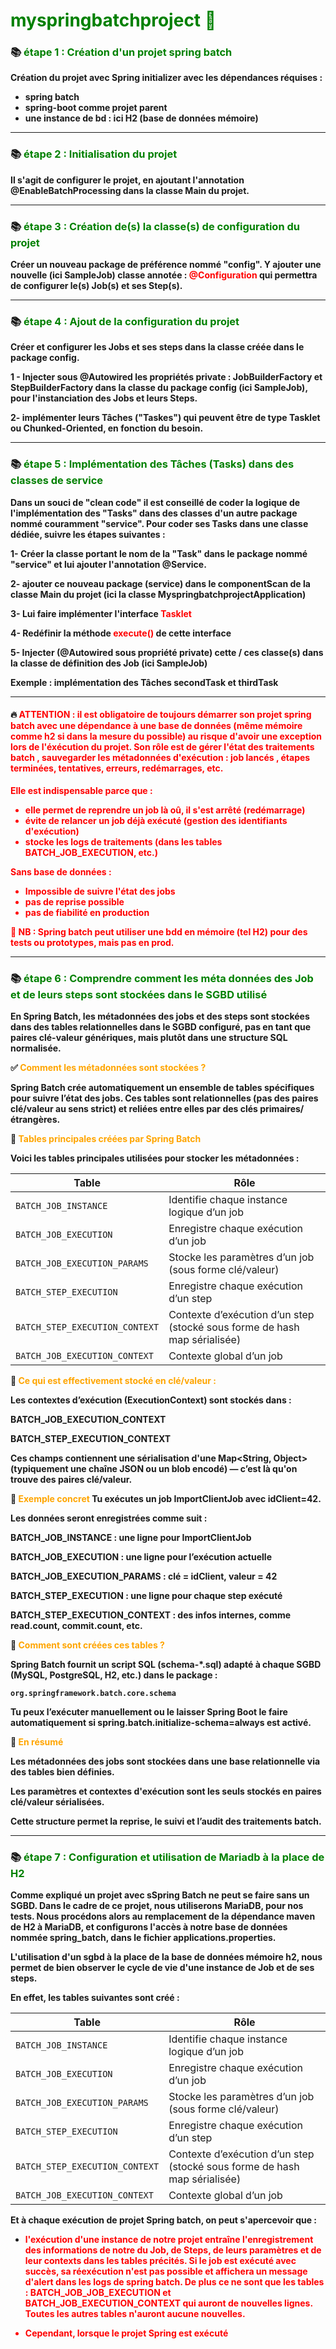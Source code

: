 # <font color=green> myspringbatchproject 🎯 </font>


### 📚 <font color=green> étape 1 : Création d'un projet spring batch </font>
<B>
Création du projet avec Spring initializer 
avec les dépendances réquises : 

- spring batch 
- spring-boot comme projet parent 
- une instance de bd : ici H2 (base de données mémoire)

----

### 📚 <font color=green> étape 2 : Initialisation du projet </font>

Il s'agit de configurer le projet, en ajoutant l'annotation @EnableBatchProcessing
dans la classe Main du projet. 

----

### 📚 <font color=green> étape 3 : Création de(s) la classe(s) de configuration du projet</font>

Créer un nouveau package de préférence nommé "config". 
Y ajouter une nouvelle (ici SampleJob) classe annotée : <font color=red> @Configuration</font>
qui permettra de configurer le(s) Job(s) et ses Step(s).

---

### 📚 <font color=green> étape 4 : Ajout de la configuration du projet</font>

Créer et configurer les Jobs et ses steps dans la classe créée dans le package config.

1 - Injecter sous @Autowired les propriétés private : JobBuilderFactory et StepBuilderFactory dans 
la classe du package config (ici SampleJob), pour l'instanciation des Jobs et leurs Steps.

2- implémenter leurs Tâches ("Taskes") qui peuvent être de type Tasklet ou Chunked-Oriented, en fonction du besoin.

---

### 📚 <font color=green> étape 5 : Implémentation des Tâches (Tasks) dans des classes de service </font>

Dans un souci de "clean code" il est conseillé de coder la logique de l'implémentation des "Tasks" dans des classes
d'un autre package nommé couramment "service".
Pour coder ses Tasks dans une classe dédiée, suivre les étapes suivantes : 

1- Créer la classe portant le nom de la "Task" dans le package nommé "service" et lui ajouter l'annotation @Service.

2- ajouter ce nouveau package (service) dans le componentScan de la classe Main du projet (ici la classe MyspringbatchprojectApplication)

3- Lui faire implémenter l'interface <font color=red> Tasklet </font>

4- Redéfinir la méthode <font color=red> execute() </font> de cette interface  

5- Injecter (@Autowired sous propriété private) cette / ces classe(s) dans la classe de définition des Job (ici SampleJob)

<b> Exemple : implémentation des Tâches secondTask et thirdTask

---

#### 🔥 <font color=red> ATTENTION : il est obligatoire de toujours démarrer son projet spring batch avec une dépendance à une base de données (même mémoire comme h2 si dans la mesure du possible) au risque d'avoir une exception lors de l'éxécution du projet. Son rôle est de gérer l'état des traitements batch , sauvegarder les métadonnées d'exécution : job lancés , étapes terminées, tentatives, erreurs, redémarrages, etc.
Elle est indispensable parce que : 
- elle permet de reprendre un job là oû, il s'est arrêté (redémarrage) 
- évite de relancer un job déjà exécuté (gestion des identifiants d'exécution)  
- stocke les logs de traitements (dans les tables BATCH_JOB_EXECUTION, etc.)

Sans base de données : 

- Impossible de suivre l'état des jobs 
- pas de reprise possible 
- pas de fiabilité en production

🛑 NB : Spring batch peut utiliser une bdd en mémoire (tel H2) pour des tests ou prototypes, mais pas en prod.
</font>

---

### 📚 <font color=green> étape 6 : Comprendre comment les méta données des Job et de leurs steps sont stockées dans le SGBD utilisé </font>

En Spring Batch, les métadonnées des jobs et des steps sont stockées dans des tables relationnelles dans le SGBD configuré, pas en tant que paires clé-valeur génériques, mais plutôt dans une structure SQL normalisée.

✅ <font color=orange> Comment les métadonnées sont stockées ? </font>

Spring Batch crée automatiquement un ensemble de tables spécifiques pour suivre l’état des jobs. Ces tables sont relationnelles (pas des paires clé/valeur au sens strict) et reliées entre elles par des clés primaires/étrangères.

📂 <font color=orange >Tables principales créées par Spring Batch </font>

Voici les tables principales utilisées pour stocker les métadonnées :

| Table                          | Rôle                                                                      |
|--------------------------------|---------------------------------------------------------------------------|
| `BATCH_JOB_INSTANCE`           | Identifie chaque instance logique d’un job                                |
| `BATCH_JOB_EXECUTION`          | Enregistre chaque exécution d’un job                                      |
| `BATCH_JOB_EXECUTION_PARAMS`   | Stocke les paramètres d’un job (sous forme clé/valeur)                    |
| `BATCH_STEP_EXECUTION`         | Enregistre chaque exécution d’un step                                     |
| `BATCH_STEP_EXECUTION_CONTEXT` | Contexte d’exécution d’un step (stocké sous forme de hash map sérialisée) |
| `BATCH_JOB_EXECUTION_CONTEXT`  | Contexte global d’un job                                                  |


🔑 <font color=orange> Ce qui est effectivement stocké en clé/valeur : </font>

Les contextes d’exécution (ExecutionContext) sont stockés dans :

BATCH_JOB_EXECUTION_CONTEXT

BATCH_STEP_EXECUTION_CONTEXT

Ces champs contiennent une sérialisation d'une Map<String, Object> (typiquement une chaîne JSON ou un blob encodé) — c’est là qu'on trouve des paires clé/valeur.

🧠 <font color=orange>Exemple concret</font>
Tu exécutes un job ImportClientJob avec idClient=42.

Les données seront enregistrées comme suit :

BATCH_JOB_INSTANCE : une ligne pour ImportClientJob

BATCH_JOB_EXECUTION : une ligne pour l’exécution actuelle

BATCH_JOB_EXECUTION_PARAMS : clé = idClient, valeur = 42

BATCH_STEP_EXECUTION : une ligne pour chaque step exécuté

BATCH_STEP_EXECUTION_CONTEXT : des infos internes, comme read.count, commit.count, etc.

🧪 <font color=orange>Comment sont créées ces tables ?</font>

Spring Batch fournit un script SQL (schema-*.sql) adapté à chaque SGBD (MySQL, PostgreSQL, H2, etc.) dans le package :

    org.springframework.batch.core.schema

Tu peux l’exécuter manuellement ou le laisser Spring Boot le faire automatiquement si spring.batch.initialize-schema=always est activé.

📌 <font color=orange>En résumé</font>

Les métadonnées des jobs sont stockées dans une base relationnelle via des tables bien définies.

Les paramètres et contextes d'exécution sont les seuls stockés en paires clé/valeur sérialisées.

Cette structure permet la reprise, le suivi et l’audit des traitements batch.

---

### 📚 <font color=green> étape 7 : Configuration et utilisation de Mariadb à la place de H2</font>

Comme expliqué un projet avec sSpring Batch ne peut se faire sans un SGBD. 
Dans le cadre de ce projet, nous utiliserons MariaDB, pour nos tests. 
Nous procédons alors au remplacement de la dépendance maven de H2 à MariaDB, et configurons l'accès à notre base de 
données nommée spring_batch, dans le fichier applications.properties.

L'utilisation d'un sgbd à la place de la base de données mémoire h2, nous permet de bien observer le cycle de vie d'une 
instance de Job et de ses steps. 

En effet, les tables suivantes sont créé :


| Table                          | Rôle                                                                      |
|--------------------------------|---------------------------------------------------------------------------|
| `BATCH_JOB_INSTANCE`           | Identifie chaque instance logique d’un job                                |
| `BATCH_JOB_EXECUTION`          | Enregistre chaque exécution d’un job                                      |
| `BATCH_JOB_EXECUTION_PARAMS`   | Stocke les paramètres d’un job (sous forme clé/valeur)                    |
| `BATCH_STEP_EXECUTION`         | Enregistre chaque exécution d’un step                                     |
| `BATCH_STEP_EXECUTION_CONTEXT` | Contexte d’exécution d’un step (stocké sous forme de hash map sérialisée) |
| `BATCH_JOB_EXECUTION_CONTEXT`  | Contexte global d’un job                                                  |

Et à chaque exécution de projet Spring batch, on peut s'apercevoir que : 

- <font color=red> l'exécution d'une instance de notre projet entraîne l'enregistrement des informations de notre du Job, 
  de Steps, de leurs paramètres et de leur contexts dans les tables précités. Si le job est exécuté avec succès, sa réexécution 
  n'est pas possible et affichera un message d'alert dans les logs de spring batch. 
  De plus ce ne sont que les tables : BATCH_JOB_JOB_EXECUTION et BATCH_JOB_EXECUTION_CONTEXT qui auront de nouvelles lignes.
  Toutes les autres tables n'auront aucune nouvelles.
  

- Cependant, lorsque le projet Spring est exécuté  